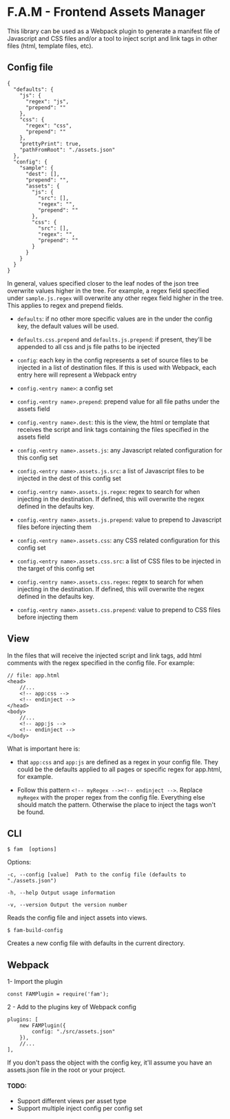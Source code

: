 #  F.A.M - Frontend Assets Manager

This library can be used as a Webpack plugin to generate a manifest file of Javascript and CSS files and/or a tool to inject script and link tags in other files (html, template files, etc).


##  Config file

    {
	  "defaults": {
	    "js": {
	      "regex": "js",
	      "prepend": ""
	    },
	    "css": {
	      "regex": "css",
	      "prepend": ""
	    },
	    "prettyPrint": true,
	    "pathFromRoot": "./assets.json"
	  },
	  "config": {
	    "sample": {
	      "dest": [],
	      "prepend": "",
	      "assets": {
	        "js": {
	          "src": [],
	          "regex": "",
	          "prepend": ""
	        },
	        "css": {
	          "src": [],
	          "regex": "",
	          "prepend": ""
	        }
	      }
	    }
	  }
	}

In general, values specified closer to the leaf nodes of the json tree overwrite values higher in the tree. For example, a regex field specified under `sample.js.regex` will overwrite any other regex field higher in the tree. This applies to regex and prepend fields.

-  `defaults`: if no other more specific values are in the under the config key, the default values will be used.

-  `defaults.css.prepend` and `defaults.js.prepend`: if present, they'll be appended to all css and js file paths to be injected

-  `config`: each key in the config represents a set of source files to be injected in a list of destination files. If this is used with Webpack, each entry here will represent a Webpack entry

-  `config.<entry name>`: a config set

- `config.<entry name>.prepend`: prepend value for all file paths under the assets field

-  `config.<entry name>.dest`: this is the view, the html or template that receives the script and link tags containing the files specified in the assets field

-  `config.<entry name>.assets.js`: any Javascript related configuration for this config set

-  `config.<entry name>.assets.js.src`: a list of Javascript files to be injected in the dest of this config set

-  `config.<entry name>.assets.js.regex`: regex to search for when injecting in the destination. If defined, this will overwrite the regex defined in the defaults key.

-  `config.<entry name>.assets.js.prepend`: value to prepend to Javascript files before injecting them

-  `config.<entry name>.assets.css`: any CSS related configuration for this config set

-  `config.<entry name>.assets.css.src`: a list of CSS files to be injected in the target of this config set

-  `config.<entry name>.assets.css.regex`: regex to search for when injecting in the destination. If defined, this will overwrite the regex defined in the defaults key.

-  `config.<entry name>.assets.css.prepend`: value to prepend to CSS files before injecting them


##  View
In the files that will receive the injected script and link tags, add html comments with the regex specified in the config file. For example:

    // file: app.html
    <head>
	    //...
	    <!-- app:css -->
        <!-- endinject -->
	</head>
	<body>
		//...
		<!-- app:js -->
	    <!-- endinject -->
	</body>

What is important here is:
-  that `app:css` and `app:js` are defined as a regex in your config file. They could be the defaults applied to all pages or specific regex for app.html, for example.

- Follow this pattern `<!-- myRegex --><!-- endinject -->`.  Replace `myRegex` with the proper regex from the config file. Everything else should  match the pattern. Otherwise the place to inject the tags won't be found.



##  CLI

    $ fam  [options]

Options:

	-c, --config [value]  Path to the config file (defaults to "./assets.json")

	-h, --help Output usage information

	-v, --version Output the version number

Reads the config file and inject assets into views.

    $ fam-build-config

Creates a new config file with defaults in the current directory.



##  Webpack

1- Import the plugin

    const FAMPlugin = require('fam');

2 - Add to the plugins key of Webpack config


	plugins: [
		new FAMPlugin({
			config: "./src/assets.json"
		}),
		//...
	],
If you don't pass the object with  the config key, it'll assume you have an assets.json file in the root or your project.

#### TODO:
- Support different views per asset type
- Support multiple inject config per config set

